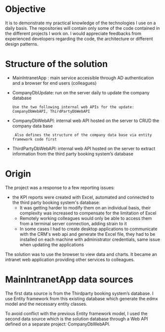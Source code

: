 
# Objective
It is to demonstrate my practical knowledge of the technologies I use on a daily basis. The repositories will contain only some of the code contained in the different projects I work on.
I would appreciate feedbacks from experienced developers regarding the code, the architecture or different design patterns.

# Structure of the solution
  -	MainIntranetApp : main service accessible through AD authentication and a browser for end users (colleagues)
  -	CompanyDbUpdate: run on the server daily to update the company database
  
	    Use the two following internal web APIs for the update: CompanyDbWebAPI, ThirdPartyDbWebAPI

  -	CompanyDbWebAPI: internal web API hosted on the server to CRUD the company data base
  
	     Also defines the structure of the company data base via entity framework code first
  -	ThirdPartyDbWebAPI: internal web API hosted on the server to extract information from the third party booking system’s database


# Origin
The project was a response to a few reporting issues:
  - the KPI reports were created with Excel, automated and connected to the third party booking system's database:
      - It was getting harder to modify them on an individual basis, their complexity was increased to compensate for the limitation of Excel
      - Remotely working colleagues would only be able to access them from a terminal server connection, adding strain to it
      - In some cases I had to create desktop applications to communicate with the CRM's web api and generate the Excel file, they had to be installed on each machine with administrator credentials, same issue when updating the applications
          
The solution was to use the browser to view data and charts. It became an intranet web application providing other services to colleagues.       



# MainIntranetApp data sources
The first data source is from the Thirdparty booking system’s database. I use Entity framework from this existing database which generate the edmx model and the necessary entity classes.

To avoid conflict with the previous Entity framework model, I used the second data source which is the solution database through a Web API defined on a separate project: CompanyDbWebAPI.

  
